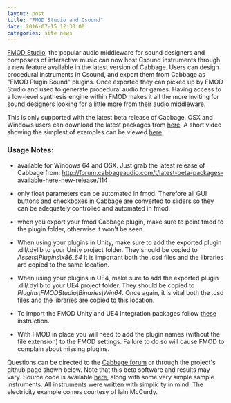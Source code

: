 ```yaml
---
layout: post
title: "FMOD Studio and Csound"
date: 2016-07-15 12:30:00
categories: site news 
---
```


[FMOD Studio](http://www.fmod.org/products/), the popular audio middleware for sound designers and composers of interactive music can 
now host Csound instruments through a new feature available in the latest version of Cabbage. Users can design procedural instruments 
in Csound, and export them from Cabbage as "FMOD Plugin Sound" plugins. Once exported they can picked up by FMOD Studio and used to
generate procedural audio for games. Having access to a low-level synthesis engine within FMOD makes it all the more inviting for 
sound designers looking for a little more from their audio middleware. 

This is only supported with the latest beta release of Cabbage. OSX and Windows users can download the latest packages from [here](http://www.fmod.org/products/). 
A short video showing the simplest of examples can be viewed [here](https://www.youtube.com/watch?v=iw35eeq1yMw&feature=youtu.be). 

### Usage Notes:

- available for Windows 64 and OSX. Just grab the latest release of Cabbage from:
http://forum.cabbageaudio.com/t/latest-beta-packages-available-here-new-release/114

- only float parameters can be automated in fmod. Therefore all GUI buttons and checkboxes in Cabbage are converted to 
sliders so they can be adequately controlled and automated in fmod.

- when you export your fmod Cabbage plugin, make sure to point fmod to the plugin folder, otherwise it won't be seen.

- When using your plugins in Unity, make sure to add the exported plugin .dll/.dylib to your Unity project folder. They should 
be copied to *Assets\Plugins\x86_64* It is important both the .csd files and the libraries are copied to the same location. 

- When using your plugins in UE4, make sure to add the exported plugin .dll/.dylib to your UE4 project folder. They should be 
copied to *Plugins\FMODStudio\Binaries\Win64*. Once again, it is vital both the .csd files and the libraries are copied to this location.

- To import the FMOD Unity and UE4 Integration packages follow [these](http://www.fmod.org/documentation/#content/generated/common/introduction_web.html) instruction.

- With FMOD in place you will need to add the plugin names (without the file extension) to the FMOD settings. Failure to do so will cause FMOD to complain about missing plugins. 

Questions can be directed to the [Cabbage forum](http://forum.cabbageaudio.com/) or through the project's github page shown below. Note that this beta software and results may vary. Source code is available [here](https://github.com/rorywalsh/csoundfmod), along with some very simple sample instruments. All instruments were written with simplicity in mind. The electricity example comes courtesy of Iain McCurdy.  
